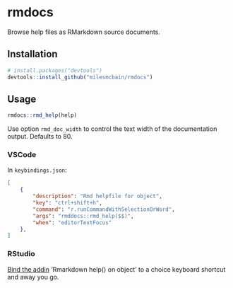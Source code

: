 
<!-- README.md is generated from README.Rmd. Please edit that file -->

# rmdocs

<!-- badges: start -->

<!-- badges: end -->

Browse help files as RMarkdown source documents.

## Installation

``` r
# install.packages("devtools")
devtools::install_github("milesmcbain/rmdocs")
```

## Usage

``` r
rmdocs::rmd_help(help)
```

Use option `rmd_doc_width` to control the text width of the
documentation output. Defaults to 80.

### VSCode

In `keybindings.json`:

``` json
[
    {
        "description": "Rmd helpfile for object",
        "key": "ctrl+shift+h",
        "command": "r.runCommandWithSelectionOrWord",
        "args": "rmddocs::rmd_help($$)",
        "when": "editorTextFocus"
    },
]
```

### RStudio

[Bind the
addin](https://www.infoworld.com/article/3327573/do-more-with-r-rstudio-addins-and-keyboard-shortcuts.html)
‘Rmarkdown help() on object’ to a choice keyboard shortcut and away you
go.
